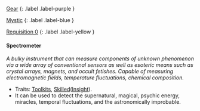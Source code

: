 
[Gear](Game/Gear-List)
{: .label .label-purple }

[Mystic](Game/Mystic)
{: .label .label-blue }

[Requisition 0](Game/Deployment#Requisition)
{: .label .label-yellow }
#### Spectrometer
*A bulky instrument that can measure components of unknown phenomenon via a wide array of conventional sensors as well as esoteric means such as crystal arrays, magnets, and occult fetishes. Capable of measuring electromagnetic fields, temperature fluctuations, chemical composition.*
* Traits: [Toolkits](Game/Core/Blocks/Toolkits), [Skilled](Game/Core/Blocks/Skilled)([Insight](Game/Core/Intelligence#Insight)).
* It can be used to detect the supernatural, magical, psychic energy, miracles, temporal fluctuations, and the astronomically improbable.

